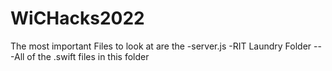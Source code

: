 # WiCHacks2022

The most important Files to look at are the 
-server.js
-RIT Laundry Folder
---All of the .swift files in this folder
